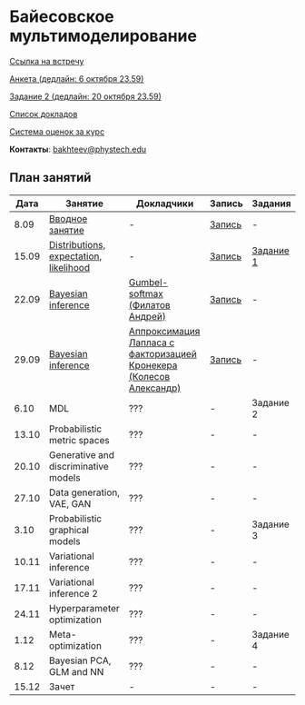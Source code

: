 # Байесовское мультимоделирование

[Ссылка на встречу](http://m1p.org/go_zoom2)

[Анкета (дедлайн: 6 октября 23.59)](https://forms.gle/1E8twcN6hWSsnzjm8)

[Задание 2 (дедлайн: 20 октября 23.59)](task2/)

[Список докладов](talks.md)

[Система оценок за курс](eval.md)

**Контакты**: bakhteev@phystech.edu

## План занятий
|Дата|Занятие|Докладчики|Запись| Задания |
| --- | --- | --- | --- | --- |
| 8.09 |   [Вводное занятие](slides/slides_0_intro.pdf)      | -  | [Запись](https://www.youtube.com/watch?v=O3hrivelSC4) | - |
| 15.09 |   [Distributions, expectation, likelihood](slides/slides_1_distributions.pdf)      | - | [Запись](https://www.youtube.com/watch?v=29hXwr3d_sU)  | [Задание 1](task1) |
| 22.09 |   [Bayesian inference](slides/slides_2_inference.pdf)       | [Gumbel-softmax (Филатов Андрей)](student_talks/Gumbel_distribution.pdf)  |  [Запись](https://www.youtube.com/watch?v=KI0nBqBViy0) | - |
| 29.09 |   [Bayesian inference](slides/slides_2_inference.pdf)        | [Аппроксимация Лапласа с факторизацией Кронекера (Колесов Александр)](student_talks/Laplace_Kronecker.pdf) |  [Запись](https://www.youtube.com/watch?v=5vC1RoTMToM&t=1s) | - |
| 6.10 |  MDL    | ??? |  - | Задание 2 |
| 13.10 |   Probabilistic metric spaces     | ??? |  - | - |
| 20.10 |   Generative and discriminative models      | ??? |  - | - |
| 27.10 |   Data generation, VAE, GAN      | ??? |  - | - |
| 3.10 |   Probabilistic graphical models       | ??? |  - |  Задание 3 |
| 10.11 |   Variational inference       | ??? |  - | - |
| 17.11 |   Variational inference 2      | ??? |  - | - |
| 24.11 |   Hyperparameter optimization     | ??? |  - | - |
| 1.12 |   Meta-optimization     | ??? |  - |  Задание 4 |
| 8.12 |   Bayesian PCA, GLM and NN      | ??? |  - | - |
| 15.12 |   Зачет     | - |  - | - |


